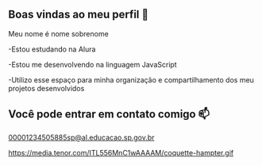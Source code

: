 ## Boas vindas ao meu perfil 👋

Meu nome é nome sobrenome

-Estou estudando na Alura

-Estou me desenvolvendo na linguagem JavaScript

-Utilizo esse espaço para minha organização e compartilhamento dos meu projetos desenvolvidos

## Você pode entrar em contato comigo 📫

00001234505885sp@al.educacao.sp.gov.br


https://media.tenor.com/ITL556MnC1wAAAAM/coquette-hampter.gif
